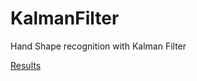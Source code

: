 # KalmanFilter
Hand Shape recognition with Kalman Filter

[Results](https://cs-people.bu.edu/vgunawan/coursework/CS_585/a2/Assignment2Report.html)
